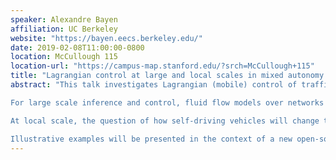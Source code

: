 ```yaml
---
speaker: Alexandre Bayen
affiliation: UC Berkeley
website: "https://bayen.eecs.berkeley.edu/"
date: 2019-02-08T11:00:00-0800
location: McCullough 115
location-url: "https://campus-map.stanford.edu/?srch=McCullough+115"
title: "Lagrangian control at large and local scales in mixed autonomy traffic flow: optimization and deep-RL approaches"
abstract: "This talk investigates Lagrangian (mobile) control of traffic flow at large scale (city-wide, with fluid flow models) and local scale (vehicular level).

For large scale inference and control, fluid flow models over networks are considered. Algorithms relying on convex optimization are presented for fusion of static and mobile (Lagrangian) traffic information data. Repeated game theory is used to characterize the stability such flows under selfish information patterns (each flow attempting to optimize their latency). Convergence to Nash equilibria of the solutions is presented, leading to control strategies to optimize the network efficiency.

At local scale, the question of how self-driving vehicles will change traffic flow patterns is investigated. We describe approaches based on deep reinforcement learning presented in the context of enabling mixed-autonomy mobility. The talk explores the gradual and complex integration of automated vehicles into the existing traffic system. We present the potential impact of a small fraction of automated vehicles on low-level traffic flow dynamics, using novel techniques in model-free deep reinforcement learning, in which the automated vehicles act as mobile (Lagrangian) controllers to traffic flow.

Illustrative examples will be presented in the context of a new open-source computational platform called FLOW, which integrates state of the art microsimulation tools with deep-RL libraries on AWS EC2. Interesting behavior of mixed autonomy traffic will be revealed in the context of emergent behavior of traffic: https://flow-project.github.io/ inference, control, and game-theoretic algorithms developed to improve traffic flow in transportation networks. The talk will investigate various factors that intervene in decisions made by travelers in large scale urban environments. We will discuss disruptions in demand due to the rapid expansion of the use of “selfish routing” apps, and how they affect urban planning. These disruptions cause congestion and make traditional approaches of traffic management less effective. Game theoretic approaches to demand modeling will be presented. These models encompass heterogeneous users (some using routing information, some not) that share the same network and compete for the same commodity (capacity). Results will be presented for static loading, based on Nash-Stackelberg games, and in the context of repeated games, to account for the fact that routing algorithms learn the dynamics of the system over time when users change their behavior. The talk will present some potential remedies envisioned by planners, which range from incentivization to regulation."
---
```

